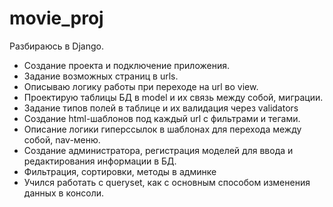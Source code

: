 # movie_proj
Разбираюсь в Django. <br>
<ul>
 <li>Создание проекта и подключение приложения. </li>
 <li>Задание возможных страниц в urls.</li>
 <li>Описываю логику работы при переходе на url во view.</li>
 <li>Проектирую таблицы БД в model и их связь между собой, миграции.</li>
 <li>Задание типов полей в таблице и их валидация через validators</li>
 <li>Создание html-шаблонов под каждый url с фильтрами и тегами.</li>
 <li>Описание логики гиперссылок в шаблонах для перехода между собой, nav-меню.</li>
 <li>Создание администратора, регистрация моделей для ввода и редактирования информации в БД.</li>
 <li>Фильтрация, сортировки, методы в админке</li>
 <li>Учился работать с queryset, как с основным способом изменения данных в консоли.</li>
</ul>

